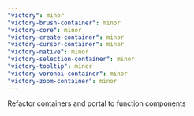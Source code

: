 ```yaml
---
"victory": minor
"victory-brush-container": minor
"victory-core": minor
"victory-create-container": minor
"victory-cursor-container": minor
"victory-native": minor
"victory-selection-container": minor
"victory-tooltip": minor
"victory-voronoi-container": minor
"victory-zoom-container": minor
---
```


Refactor containers and portal to function components
